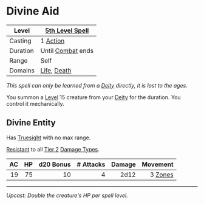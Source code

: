 # Divine Aid

| Level    | [5th Level Spell](5th%20Level%20Spells.md)                                     |
| -------- | ------------------------------------------------------------------------------ |
| Casting  | 1 [Action](../../../../Game%20Procedures/Core%20Procedures/Action.md)          |
| Duration | Until [Combat](../../../../Game%20Procedures/Combat/Combat.md) ends            |
| Range    | Self                                                                           |
| Domains  | [Life](../../Spell%20Domains/Life.md), [Death](../../Spell%20Domains/Death.md) |

*This spell can only be learned from a [Deity](../../../Deities.md) directly, it is lost to the ages.*

You summon a [Level](../../../../Player%20Characters/Progression/Level.md) 15 creature from your [Deity](../../../Deities.md) for the duration. You control it mechanically.

## Divine Entity

Has [Truesight](../Level%204/Truesight.md) with no max range.

[Resistant](../../../../Game%20Procedures/Conditions/Resistant.md) to all [Tier 2](../../../../Game%20Procedures/Combat/Damage/Damage%20Tiers/Tier%202.md) [Damage Types](../../../../Game%20Procedures/Combat/Damage/Damage%20Types/{Damage%20Types}.md).

|  AC |  HP | d20 Bonus | # Attacks | Damage |                                                           Movement |
| --: | --: | --------: | --------: | -----: | -----------------------------------------------------------------: |
|  19 |  75 |        10 |         4 |   2d12 | 3 [Zones](../../../../Game%20Procedures/Core%20Procedures/Zone.md) |

---
*Upcast: Double the creature's HP per spell level.*
